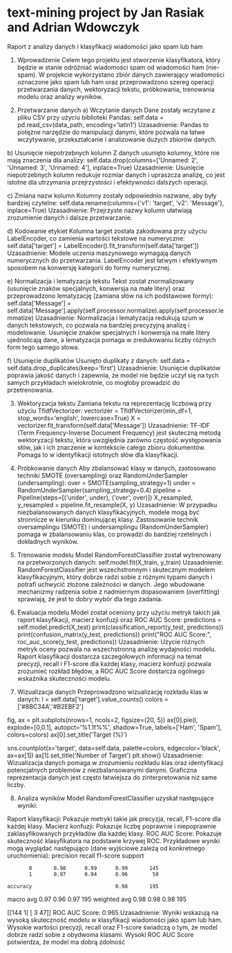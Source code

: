 # text-mining project by Jan Rasiak and Adrian Wdowczyk

Raport z analizy danych i klasyfikacji wiadomości jako spam lub ham
1. Wprowadzenie
Celem tego projektu jest stworzenie klasyfikatora, który będzie w stanie odróżniać wiadomości spam od wiadomości ham (nie-spam). W projekcie wykorzystano zbiór danych zawierający wiadomości oznaczone jako spam lub ham oraz przeprowadzono szereg operacji przetwarzania danych, wektoryzacji tekstu, próbkowania, trenowania modelu oraz analizy wyników.

2. Przetwarzanie danych
a) Wczytanie danych
Dane zostały wczytane z pliku CSV przy użyciu biblioteki Pandas:
self.data = pd.read_csv(data_path, encoding='latin1')
Uzasadnienie: Pandas to potężne narzędzie do manipulacji danymi, które pozwala na łatwe wczytywanie, przekształcanie i analizowanie dużych zbiorów danych.

b) Usunięcie niepotrzebnych kolumn
Z danych usunięto kolumny, które nie mają znaczenia dla analizy:
self.data.drop(columns=['Unnamed: 2', 'Unnamed: 3', 'Unnamed: 4'], inplace=True)
Uzasadnienie: Usunięcie niepotrzebnych kolumn redukuje rozmiar danych i upraszcza analizę, co jest istotne dla utrzymania przejrzystości i efektywności dalszych operacji.

c) Zmiana nazw kolumn
Kolumny zostały odpowiednio nazwane, aby były bardziej czytelne:
self.data.rename(columns={'v1': 'target', 'v2': 'Message'}, inplace=True)
Uzasadnienie: Przejrzyste nazwy kolumn ułatwiają zrozumienie danych i dalsze przetwarzanie.

d) Kodowanie etykiet
Kolumna target została zakodowana przy użyciu LabelEncoder, co zamienia wartości tekstowe na numeryczne:
self.data['target'] = LabelEncoder().fit_transform(self.data['target'])
Uzasadnienie: Modele uczenia maszynowego wymagają danych numerycznych do przetwarzania. LabelEncoder jest łatwym i efektywnym sposobem na konwersję kategorii do formy numerycznej.

e) Normalizacja i lematyzacja tekstu
Tekst został znormalizowany (usunięcie znaków specjalnych, konwersja na małe litery) oraz przeprowadzono lematyzację (zamiana słów na ich podstawowe formy):
self.data['Message'] = self.data['Message'].apply(self.processor.normalize).apply(self.processor.lemmatize)
Uzasadnienie: Normalizacja i lematyzacja redukują szum w danych tekstowych, co pozwala na bardziej precyzyjną analizę i modelowanie. Usunięcie znaków specjalnych i konwersja na małe litery ujednolicają dane, a lematyzacja pomaga w zredukowaniu liczby różnych form tego samego słowa.

f) Usunięcie duplikatów
Usunięto duplikaty z danych:
self.data = self.data.drop_duplicates(keep='first')
Uzasadnienie: Usunięcie duplikatów poprawia jakość danych i zapewnia, że model nie będzie uczył się na tych samych przykładach wielokrotnie, co mogłoby prowadzić do przetrenowania.

3. Wektoryzacja tekstu
Zamiana tekstu na reprezentację liczbową przy użyciu TfidfVectorizer:
vectorizer = TfidfVectorizer(min_df=1, stop_words='english', lowercase=True)
X = vectorizer.fit_transform(self.data['Message'])
Uzasadnienie: TF-IDF (Term Frequency-Inverse Document Frequency) jest skuteczną metodą wektoryzacji tekstu, która uwzględnia zarówno częstość występowania słów, jak i ich znaczenie w kontekście całego zbioru dokumentów. Pomaga to w identyfikacji istotnych słów dla klasyfikacji.

4. Próbkowanie danych
Aby zbalansować klasy w danych, zastosowano techniki SMOTE (oversampling) oraz RandomUnderSampler (undersampling):
over = SMOTE(sampling_strategy=1)
under = RandomUnderSampler(sampling_strategy=0.4)
pipeline = Pipeline(steps=[('under', under), ('over', over)])
X_resampled, y_resampled = pipeline.fit_resample(X, y)
Uzasadnienie: W przypadku niezbalansowanych danych klasyfikacyjnych, modele mogą być stronnicze w kierunku dominującej klasy. Zastosowanie technik oversamplingu (SMOTE) i undersamplingu (RandomUnderSampler) pomaga w zbalansowaniu klas, co prowadzi do bardziej rzetelnych i dokładnych wyników.

5. Trenowanie modelu
Model RandomForestClassifier został wytrenowany na przetworzonych danych:
self.model.fit(X_train, y_train)
Uzasadnienie: RandomForestClassifier jest wszechstronnym i skutecznym modelem klasyfikacyjnym, który dobrze radzi sobie z różnymi typami danych i potrafi uchwycić złożone zależności w danych. Jego wbudowane mechanizmy radzenia sobie z nadmiernym dopasowaniem (overfitting) sprawiają, że jest to dobry wybór dla tego zadania.

6. Ewaluacja modelu
Model został oceniony przy użyciu metryk takich jak raport klasyfikacji, macierz konfuzji oraz ROC AUC Score:
predictions = self.model.predict(X_test)
print(classification_report(y_test, predictions))
print(confusion_matrix(y_test, predictions))
print("ROC AUC Score:", roc_auc_score(y_test, predictions))
Uzasadnienie: Użycie różnych metryk oceny pozwala na wszechstronną analizę wydajności modelu. Raport klasyfikacji dostarcza szczegółowych informacji na temat precyzji, recall i F1-score dla każdej klasy, macierz konfuzji pozwala zrozumieć rozkład błędów, a ROC AUC Score dostarcza ogólnego wskaźnika skuteczności modelu.

7. Wizualizacja danych
Przeprowadzono wizualizację rozkładu klas w danych:
l = self.data['target'].value_counts()
colors = ['#8BC34A','#B2EBF2']

fig, ax = plt.subplots(nrows=1, ncols=2, figsize=(20, 5))
ax[0].pie(l, explode=[0,0.1], autopct='%1.1f%%', shadow=True, labels=['Ham', 'Spam'], colors=colors)
ax[0].set_title('Target (%)')

sns.countplot(x='target', data=self.data, palette=colors, edgecolor='black', ax=ax[1])
ax[1].set_title('Number of Target')
plt.show()
Uzasadnienie: Wizualizacja danych pomaga w zrozumieniu rozkładu klas oraz identyfikacji potencjalnych problemów z niezbalansowanymi danymi. Graficzna reprezentacja danych jest często łatwiejsza do zinterpretowania niż same liczby.

8. Analiza wyników
Model RandomForestClassifier uzyskał następujące wyniki:

Raport klasyfikacji: Pokazuje metryki takie jak precyzja, recall, F1-score dla każdej klasy.
Macierz konfuzji: Pokazuje liczbę poprawnie i niepoprawnie zaklasyfikowanych przykładów dla każdej klasy.
ROC AUC Score: Pokazuje skuteczność klasyfikatora na podstawie krzywej ROC.
Przykładowe wyniki mogą wyglądać następująco (dane wyjściowe zależą od konkretnego uruchomienia):
              precision    recall  f1-score   support

           0       0.98      0.99      0.99       145
           1       0.97      0.94      0.96        50

    accuracy                           0.98       195
   macro avg       0.97      0.96      0.97       195
weighted avg       0.98      0.98      0.98       195

[[144   1]
 [  3  47]]
ROC AUC Score: 0.965
Uzasadnienie: Wyniki wskazują na wysoką skuteczność modelu w klasyfikacji wiadomości jako spam lub ham. Wysokie wartości precyzji, recall oraz F1-score świadczą o tym, że model dobrze radzi sobie z obydwoma klasami. Wysoki ROC AUC Score potwierdza, że model ma dobrą zdolność
